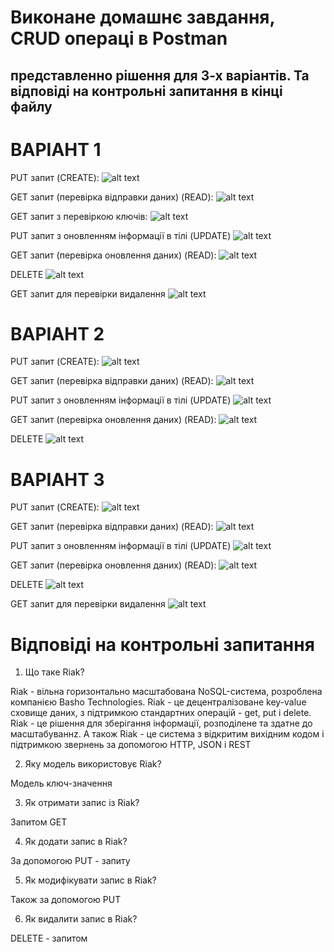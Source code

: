 # Виконане домашнє завдання, CRUD операці в Postman
## представленно рішення для 3-х варіантів. Та відповіді на контрольні запитання в кінці файлу

# ВАРІАНТ 1

PUT запит (CREATE):
![alt text](screenshots/1.png "Скріншот 1 варіанту")

GET запит (перевірка відправки даних) (READ):
![alt text](screenshots/2.png "Скріншот 1 варіанту")

GET запит з перевіркою ключів:
![alt text](screenshots/3.png "Скріншот 1 варіанту")

PUT запит з оновленням інформації в тілі (UPDATE)
![alt text](screenshots/4.png "Скріншот 1 варіанту")

GET запит (перевірка оновлення даних) (READ):
![alt text](screenshots/5.png "Скріншот 1 варіанту")

DELETE 
![alt text](screenshots/6.png "Скріншот 1 варіанту")

GET запит для перевірки видалення
![alt text](screenshots/7.png "Скріншот 1 варіанту")


# ВАРІАНТ 2


PUT запит (CREATE):
![alt text](screenshots/8.png "Скріншот 2 варіанту")

GET запит (перевірка відправки даних) (READ):
![alt text](screenshots/9.png "Скріншот 2 варіанту")

PUT запит з оновленням інформації в тілі (UPDATE)
![alt text](screenshots/10.png "Скріншот 2 варіанту")

GET запит (перевірка оновлення даних) (READ):
![alt text](screenshots/11.png "Скріншот 2 варіанту")

DELETE 
![alt text](screenshots/12.png "Скріншот 2 варіанту")


# ВАРІАНТ 3


PUT запит (CREATE):
![alt text](screenshots/13.png "Скріншот 3 варіанту")

GET запит (перевірка відправки даних) (READ):
![alt text](screenshots/14.png "Скріншот 3 варіанту")

PUT запит з оновленням інформації в тілі (UPDATE)
![alt text](screenshots/15.png "Скріншот 3 варіанту")

GET запит (перевірка оновлення даних) (READ):
![alt text](screenshots/16.png "Скріншот 3 варіанту")

DELETE 
![alt text](screenshots/17.png "Скріншот 3 варіанту")

GET запит для перевірки видалення
![alt text](screenshots/20.png "Скріншот 3 варіанту")




# Відповіді на контрольні запитання

1. Що таке Riak?

Riak - вільна горизонтально масштабована NoSQL-система, розроблена компанією Basho Technologies.
Riak - це децентралізоване key-value сховище даних, з підтримкою стандартних операцій - get, put і delete. Riak - це рішення для зберігання інформації,  розподілене та здатне до масштабуваннz. А також Riak - це система з відкритим вихідним кодом і підтримкою звернень за допомогою HTTP, JSON і REST

2. Яку модель використовує Riak?

Модель ключ-значення

3. Як отримати запис із Riak?

Запитом GET

4. Як додати запис в Riak?

За допомогою PUT - запиту

5. Як модифікувати запис в Riak?

Також за допомогою PUT

6. Як видалити запис в Riak?

DELETE - запитом
